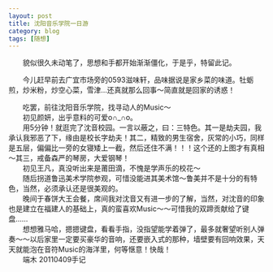 ```yaml
---
layout: post  
title: 沈阳音乐学院一日游  
category: blog  
tags: [随想]  
---
```

&emsp;&emsp;貌似很久未动笔了，思想和手都开始渐渐僵化，于是乎，特留此记。  

&emsp;&emsp;今儿赶早前去广宜市场旁的0593滋味轩，品味据说是家乡菜的味道。牡蛎煎，炒米粉，炒空心菜，雪津…还真就那么回事～简直就是回家的诱惑！  

&emsp;&emsp;吃罢，前往沈阳音乐学院，找寻动人的Music～  
&emsp;&emsp;初见颜妍，出乎意料的可爱o∩_∩o。  
&emsp;&emsp;用5分钟！就逛完了沈音校园。一言以蔽之，曰：三特色。其一是劫夫园，我承认我邪恶了下，缘由是校长字劫夫！其二，精致的男生宿舍，灰常的小巧，同样是五层，偏偏比一旁的女寝矮上一截，然后还住不满！！！这个还的上图才有真相～其三，戒备森严的琴房，大爱钢琴！  
&emsp;&emsp;初见王凡，真没听出来是莆田滴，不愧是学声乐的校花～  
&emsp;&emsp;随后拐道鲁迅美术学院参观，可惜没能进其美术馆～鲁美并不是十分的有特色，当然，必须承认还是很美观的。  
&emsp;&emsp;晚间于春饼大王会餐，席间我对沈音又有进一步的了解，当然，对沈音的印象也是建立在福建人的基础上，真的蛮喜欢Music～～可惜我的双蹄贡献给了键盘……  
&emsp;&emsp;想想雅马哈，摁摁键盘，看看手指，没指望能学着弹了，最多就奢望听别人弹奏～～以后家里一定要买豪华的音响，还要嵌入式的那种，墙壁要有回响效果，天天就能泡在音符Music的海洋里，何等惬意！快哉！  
&emsp;&emsp;端木 20110409手记